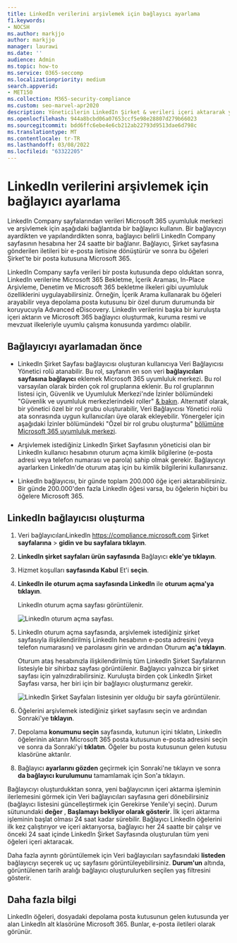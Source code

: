 ```yaml
---
title: LinkedIn verilerini arşivlemek için bağlayıcı ayarlama
f1.keywords:
- NOCSH
ms.author: markjjo
author: markjjo
manager: laurawi
ms.date: ''
audience: Admin
ms.topic: how-to
ms.service: O365-seccomp
ms.localizationpriority: medium
search.appverid:
- MET150
ms.collection: M365-security-compliance
ms.custom: seo-marvel-apr2020
description: Yöneticilerin LinkedIn Şirket & verileri içeri aktararak yerel bir bağlayıcı kullanarak yerel bir bağlayıcıyı nasıl ayar kuruluş Microsoft 365.
ms.openlocfilehash: 944a8bcbd06a07653ccf5e98e28807d279b66023
ms.sourcegitcommit: bdd6ffc6ebe4e6cb212ab22793d9513dae6d798c
ms.translationtype: MT
ms.contentlocale: tr-TR
ms.lasthandoff: 03/08/2022
ms.locfileid: "63322205"
---
```

# <a name="set-up-a-connector-to-archive-linkedin-data"></a>LinkedIn verilerini arşivlemek için bağlayıcı ayarlama

LinkedIn Company sayfalarından verileri Microsoft 365 uyumluluk merkezi ve arşivlemek için aşağıdaki bağlantıda bir bağlayıcı kullanın. Bir bağlayıcıyı ayardikten ve yapılandırdikten sonra, bağlayıcı belirli LinkedIn Company sayfasının hesabına her 24 saatte bir bağlanır. Bağlayıcı, Şirket sayfasına gönderilen iletileri bir e-posta iletisine dönüştürür ve sonra bu öğeleri Şirket'te bir posta kutusuna Microsoft 365.

LinkedIn Company sayfa verileri bir posta kutusunda depo olduktan sonra, LinkedIn verilerine Microsoft 365 Bekletme, İçerik Araması, In-Place Arşivleme, Denetim ve Microsoft 365 bekletme ilkeleri gibi uyumluluk özelliklerini uygulayabilirsiniz. Örneğin, İçerik Arama kullanarak bu öğeleri arayabilir veya depolama posta kutusunu bir özel durum durumunda bir koruyucuyla Advanced eDiscovery. LinkedIn verilerini başka bir kuruluşta içeri aktarın ve Microsoft 365 bağlayıcı oluşturmak, kuruma resmi ve mevzuat ilkeleriyle uyumlu çalışma konusunda yardımcı olabilir.

## <a name="before-you-set-up-a-connector"></a>Bağlayıcıyı ayarlamadan önce

- LinkedIn Şirket Sayfası bağlayıcısı oluşturan kullanıcıya Veri Bağlayıcısı Yönetici rolü atanabilir. Bu rol, sayfanın en son veri **bağlayıcıları sayfasına bağlayıcı** eklemek Microsoft 365 uyumluluk merkezi. Bu rol varsayılan olarak birden çok rol gruplarına eklenir. Bu rol gruplarının listesi için, Güvenlik ve Uyumluluk Merkezi'nde İzinler bölümündeki "Güvenlik ve uyumluluk merkezlerindeki roller" [& bakın](../security/office-365-security/permissions-in-the-security-and-compliance-center.md#roles-in-the-security--compliance-center). Alternatif olarak, bir yönetici özel bir rol grubu oluşturabilir, Veri Bağlayıcısı Yönetici rolü ata sonrasında uygun kullanıcıları üye olarak ekleyebilir. Yönergeler için aşağıdaki İzinler bölümündeki "Özel bir rol grubu oluşturma" [bölümüne Microsoft 365 uyumluluk merkezi](microsoft-365-compliance-center-permissions.md#create-a-custom-role-group).

- Arşivlemek istediğiniz LinkedIn Şirket Sayfasının yöneticisi olan bir LinkedIn kullanıcı hesabının oturum açma kimlik bilgilerine (e-posta adresi veya telefon numarası ve parola) sahip olmak gerekir. Bağlayıcıyı ayarlarken LinkedIn'de oturum ataş için bu kimlik bilgilerini kullanırsanız.

- LinkedIn bağlayıcısı, bir günde toplam 200.000 öğe içeri aktarabilirsiniz. Bir günde 200.000'den fazla LinkedIn öğesi varsa, bu öğelerin hiçbiri bu öğelere Microsoft 365.

## <a name="create-a-linkedin-connector"></a>LinkedIn bağlayıcısı oluşturma

1. Veri bağlayıcılarıLinkedIn <https://compliance.microsoft.com> Şirket **sayfalarına** >  **gidin ve bu sayfalara tıklayın**.

2. **LinkedIn şirket sayfaları ürün sayfasında** Bağlayıcı **ekle'ye tıklayın**.

3. Hizmet koşulları **sayfasında Kabul** Et'i **seçin**.

4. **LinkedIn ile oturum açma sayfasında LinkedIn** ile **oturum açma'ya tıklayın**.

   LinkedIn oturum açma sayfası görüntülenir.

   ![LinkedIn oturum açma sayfası.](../media/LinkedInSigninPage.png)

5. LinkedIn oturum açma sayfasında, arşivlemek istediğiniz şirket sayfasıyla ilişkilendirilmiş LinkedIn hesabının e-posta adresini (veya telefon numarasını) ve parolasını girin ve ardından Oturum **aç'a tıklayın**.

   Oturum ataş hesabınızla ilişkilendirilmiş tüm LinkedIn Şirket Sayfalarının listesiyle bir sihirbaz sayfası görüntülenir. Bağlayıcı yalnızca bir şirket sayfası için yalnızdırabilirsiniz. Kuruluşta birden çok LinkedIn Şirket Sayfası varsa, her biri için bir bağlayıcı oluşturmanız gerekir.

   ![LinkedIn Şirket Sayfaları listesinin yer olduğu bir sayfa görüntülenir.](../media/LinkedInSelectCompanyPage.png)

6. Öğelerini arşivlemek istediğiniz şirket sayfasını seçin ve ardından Sonraki'ye **tıklayın**.

7. Depolama **konumunu seçin** sayfasında, kutunun içini tıklatın, LinkedIn öğelerinin aktarın Microsoft 365 posta kutusunun e-posta adresini seçin ve sonra da Sonraki'yi **tıklatın**. Öğeler bu posta kutusunun gelen kutusu klasörüne aktarılır.

8. Bağlayıcı **ayarlarını gözden** geçirmek için Sonraki'ne tıklayın ve sonra **da bağlayıcı kurulumunu** tamamlamak için Son'a tıklayın.

Bağlayıcıyı oluşturdukktan sonra, yeni bağlayıcının içeri aktarma işleminin ilerlemesini görmek için Veri bağlayıcıları sayfasına geri dönebilirsiniz (bağlayıcı listesini güncelleştirmek için Gerekirse  Yenile'yi seçin). Durum sütunundaki **değer** , **Başlamayı bekliyor olarak gösterir**. İlk içeri aktarma işleminin başlat olması 24 saat kadar sürebilir. Bağlayıcı LinkedIn öğelerini ilk kez çalıştırıyor ve içeri aktarıyorsa, bağlayıcı her 24 saatte bir çalışır ve önceki 24 saat içinde LinkedIn Şirket Sayfasında oluşturulan tüm yeni öğeleri içeri aktaracak.

Daha fazla ayrıntı görüntülemek için Veri bağlayıcıları sayfasındaki **listeden** bağlayıcıyı seçerek uç uç sayfasını görüntüleyebilirsiniz. **Durum'un** altında, görüntülenen tarih aralığı bağlayıcı oluşturulurken seçilen yaş filtresini gösterir.

## <a name="more-information"></a>Daha fazla bilgi

LinkedIn öğeleri, dosyadaki depolama posta kutusunun gelen kutusunda yer alan LinkedIn alt klasörüne Microsoft 365. Bunlar, e-posta iletileri olarak görünür.